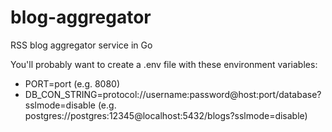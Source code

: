 # blog-aggregator
RSS blog aggregator service in Go

You'll probably want to create a .env file with these environment variables:
- PORT=port (e.g. 8080)
- DB_CON_STRING=protocol://username:password@host:port/database?sslmode=disable (e.g. postgres://postgres:12345@localhost:5432/blogs?sslmode=disable)